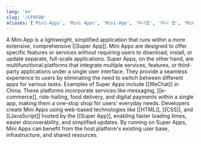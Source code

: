 ```yaml
---
lang: 'en'
slug: '/CF0FDB'
aliases: ['Mini-Apps', 'Mini Apps', 'Mini-App', '미니앱', '미니 앱', 'Mini-Programs', 'Mini Programs']
---
```


A Mini App is a lightweight, simplified application that runs within a more extensive, comprehensive [[Super App]]. Mini Apps are designed to offer specific features or services without requiring users to download, install, or update separate, full-scale applications. Super Apps, on the other hand, are multifunctional platforms that integrate multiple services, features, or third-party applications under a single user interface. They provide a seamless experience to users by eliminating the need to switch between different apps for various tasks. Examples of Super Apps include [[WeChat]] in China. These platforms incorporate services like messaging, [[e-commerce]], ride-hailing, food delivery, and digital payments within a single app, making them a one-stop shop for users' everyday needs. Developers create Mini Apps using web-based technologies like [[HTML]], [[CSS]], and [[JavaScript]] hosted by the [[Super App]], enabling faster loading times, easier discoverability, and simplified updates. By running on Super Apps, Mini Apps can benefit from the host platform's existing user base, infrastructure, and shared resources.
